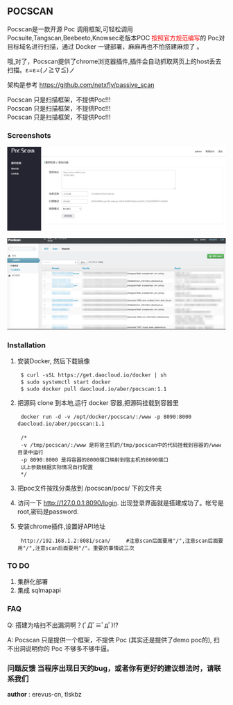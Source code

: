 ## POCSCAN

 Pocscan是一款开源 Poc 调用框架,可轻松调用Pocsuite,Tangscan,Beebeeto,Knowsec老版本POC <font color=red>按照官方规范编写</font>的 Poc对目标域名进行扫描，通过 Docker 一键部署，麻麻再也不怕搭建麻烦了 。
 
 哦,对了，Pocscan提供了chrome浏览器插件,插件会自动抓取网页上的host丢去扫描。ε=ε=(ノ≧∇≦)ノ
 
 架构是参考 https://github.com/netxfly/passive_scan
 
 Pocscan 只是扫描框架，不提供Poc!!!  
 Pocscan 只是扫描框架，不提供Poc!!!  
 Pocscan 只是扫描框架，不提供Poc!!!  
 
### Screenshots

![前台](./screenshots/1.png)

![后台](./screenshots/2.jpg)

### Installation

1. 安装Docker, 然后下载镜像

    	$ curl -sSL https://get.daocloud.io/docker | sh 
    	$ sudo systemctl start docker
    	$ sudo docker pull daocloud.io/aber/pocscan:1.1
    	
2. 把源码 clone 到本地,运行 docker 容器,把源码挂载到容器里

        docker run -d -v /opt/docker/pocscan/:/www -p 8090:8000 daocloud.io/aber/pocscan:1.1
    	
    	/*
    	-v /tmp/pocscan/:/www 是将宿主机的/tmp/pocscan中的代码挂载到容器的/www目录中运行
    	-p 8090:8000 是将容器的8000端口映射到宿主机的8090端口
    	以上参数根据实际情况自行配置
    	*/
    	
    	
3. 把poc文件按找分类放到 /pocscan/pocs/ 下的文件夹

4. 访问一下 http://127.0.0.1:8090/login. 出现登录界面就是搭建成功了。帐号是root,密码是password.

5. 安装chrome插件,设置好API地址
	
		http://192.168.1.2:8081/scan/     #注意scan后面要用"/",注意scan后面要用"/",注意scan后面要用"/"。重要的事情说三次

### TO DO

1. 集群化部署
2. 集成 sqlmapapi

### FAQ

Q: 搭建为啥扫不出漏洞啊？(ﾟДﾟ≡ﾟдﾟ)!?

A: Pocscan 只是提供一个框架，不提供 Poc (其实还是提供了demo poc的), 扫不出洞说明你的 Poc 不够多不够牛逼。



### 问题反馈 当程序出现日天的bug，或者你有更好的建议想法时，请联系我们

__author__ : erevus-cn, tlskbz
